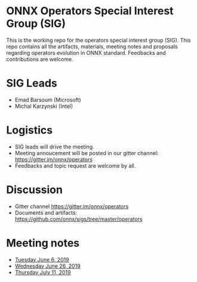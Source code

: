 # ONNX Operators Special Interest Group (SIG)

This is the working repo for the operators special interest group (SIG). This repo contains all the artifacts, materials, meeting notes and proposals regarding operators evolution in ONNX standard. Feedbacks and contributions are welcome.

# SIG Leads

* Emad Barsoum (Microsoft)
* Michal Karzynski (Intel)

# Logistics

* SIG leads will drive the meeting.
* Meeting annoucement will be posted in our gitter channel: https://gitter.im/onnx/operators
* Feedbacks and topic request are welcome by all.

# Discussion

* Gitter channel https://gitter.im/onnx/operators
* Documents and artifacts: https://github.com/onnx/sigs/tree/master/operators

# Meeting notes

* [Tuesday June 6, 2019](https://github.com/onnx/sigs/blob/master/operators/meetings/001-20190611.md)
* [Wednesday June 26, 2019](https://github.com/onnx/sigs/blob/master/operators/meetings/002-20190626.md)
* [Thursday July 11, 2019](https://github.com/onnx/sigs/blob/master/operators/meetings/003-20190711.md)
